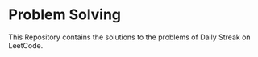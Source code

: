 # Problem Solving
This Repository contains the solutions to the problems of Daily Streak on LeetCode.
